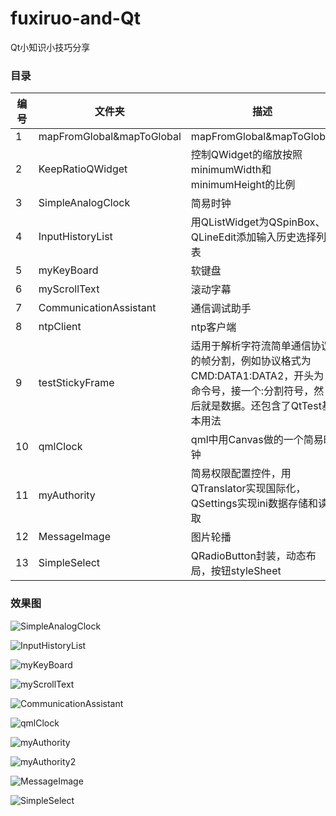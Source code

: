 # fuxiruo-and-Qt
Qt小知识小技巧分享

### 目录
| 编号 | 文件夹 | 描述 |
| ------ | ------ | ------ |
| 1 | mapFromGlobal&mapToGlobal | mapFromGlobal&mapToGlobal |
| 2 | KeepRatioQWidget | 控制QWidget的缩放按照minimumWidth和minimumHeight的比例 |
| 3 | SimpleAnalogClock | 简易时钟 |
| 4 | InputHistoryList | 用QListWidget为QSpinBox、QLineEdit添加输入历史选择列表 |
| 5 | myKeyBoard | 软键盘 |
| 6 | myScrollText | 滚动字幕 |
| 7 | CommunicationAssistant | 通信调试助手 |
| 8 | ntpClient | ntp客户端 |
| 9 | testStickyFrame | 适用于解析字符流简单通信协议的帧分割，例如协议格式为CMD:DATA1:DATA2，开头为命令号，接一个:分割符号，然后就是数据。还包含了QtTest基本用法
| 10 | qmlClock | qml中用Canvas做的一个简易时钟 |
| 11 | myAuthority | 简易权限配置控件，用QTranslator实现国际化，QSettings实现ini数据存储和读取 |
| 12 | MessageImage | 图片轮播 |
| 13 | SimpleSelect | QRadioButton封装，动态布局，按钮styleSheet |

### 效果图
![SimpleAnalogClock](snap/SimpleAnalogClock.gif "简易时钟")

![InputHistoryList](snap/InputHistoryList.gif "输入历史")

![myKeyBoard](snap/myKeyBoard.gif "软键盘")

![myScrollText](snap/myScrollText.gif "滚动字幕")

![CommunicationAssistant](snap/CommunicationAssistant.gif "通信调试助手")

![qmlClock](snap/qmlClock.gif "qml简易时钟")

![myAuthority](snap/myAuthority.gif "权限配置控件")

![myAuthority2](snap/myAuthority2.gif "权限配置控件多语言示例")

![MessageImage](snap/MessageImage.gif "图片轮播")

![SimpleSelect](snap/SimpleSelect.gif "动态布局")
